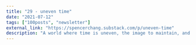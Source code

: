 ```yaml
---
title: "29 - uneven time"
date: "2021-07-12"
tags: ["100posts", "newsletter"]
external_link: "https://spencerchang.substack.com/p/uneven-time"
description: "A world where time is uneven, the image to maintain, and the power of mindsets"
---
```

